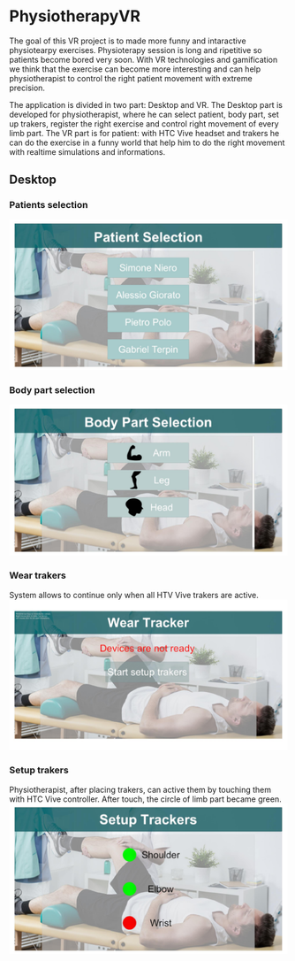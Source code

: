 # PhysiotherapyVR

The goal of this VR project is to made more funny and intaractive physiotearpy exercises. Physioterapy session is long and ripetitive so
patients become bored very soon. With VR technologies and gamification we think that the exercise can become more interesting and can help 
physiotherapist to control the right patient movement with extreme precision. 

The application is divided in two part: Desktop and VR.
The Desktop part is developed for physiotherapist, where he can select patient, body part, set up trakers, register the right exercise and
control right movement of every limb part.
The VR part is for patient: with HTC Vive headset and trakers he can do the exercise in a funny world that help him to do the right movement
with realtime simulations and informations.

## Desktop

### Patients selection
<img src="https://github.com/uqidoacademy/PhysiotherapyVR/blob/master/Assets/Image/UIScreenshots/PatientSelection.jpg">


### Body part selection
<img src="https://github.com/uqidoacademy/PhysiotherapyVR/blob/master/Assets/Image/UIScreenshots/BodyPartSelection.jpg">


### Wear trakers
System allows to continue only when all HTV Vive trakers are active.
<img src="https://github.com/uqidoacademy/PhysiotherapyVR/blob/master/Assets/Image/UIScreenshots/WearTraker.jpg">


### Setup trakers
Physiotherapist, after placing trakers, can active them by touching them with HTC Vive controller. After touch, the circle of limb part
became green.
<img src="https://github.com/uqidoacademy/PhysiotherapyVR/blob/master/Assets/Image/UIScreenshots/SetupTrakers.jpg">
